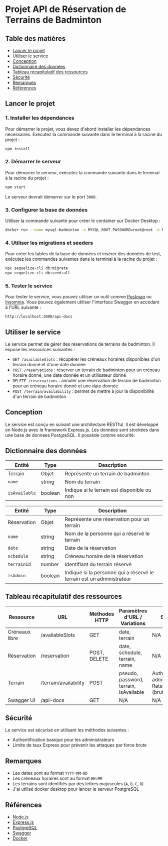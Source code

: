 # Projet API de Réservation de Terrains de Badminton

## Table des matières

- [Lancer le projet](#lancer-le-projet)
- [Utiliser le service](#utiliser-le-service)
- [Conception](#conception)
- [Dictionnaire des données](#dictionnaire-des-données)
- [Tableau récapitulatif des ressources](#tableau-récapitulatif-des-ressources)
- [Sécurité](#sécurité)
- [Remarques](#remarques)
- [Références](#références)

## Lancer le projet

### 1. Installer les dépendances

Pour démarrer le projet, vous devez d'abord installer les dépendances nécessaires. Exécutez la commande suivante dans le terminal à la racine du projet :

```bash
npm install
```

### 2. Démarrer le serveur

Pour démarrer le serveur, exécutez la commande suivante dans le terminal à la racine du projet :

```bash
npm start
```

Le serveur devrait démarrer sur le port `3000`.

### 3. Configurer la base de données

Utiliser la commande suivante pour créer le container sur Docker Desktop :
    
```bash
docker run --name mysql-badminton -e MYSQL_ROOT_PASSWORD=root@root -e MYSQL_DATABASE=mds_api_badminton -p 3306:3306 -d mysql:latest
```

### 4. Utiliser les migrations et seeders

Pour créer les tables de la base de données et insérer des données de test, exécutez les commandes suivantes dans le terminal à la racine du projet :

```bash
npx sequelize-cli db:migrate
npx sequelize-cli db:seed:all
```

### 5. Tester le service

Pour tester le service, vous pouvez utiliser un outil comme [Postman](https://www.postman.com/) ou [Insomnia](https://insomnia.rest/). Vous pouvez également utiliser l'interface Swagger en accédant à l'URL suivante :

```
http://localhost:3000/api-docs
```

## Utiliser le service

Le service permet de gérer des réservations de terrains de badminton. Il expose les ressources suivantes :

- `GET /availableSlots` : récupérer les créneaux horaires disponibles d'un terrain donné et d'une date donnée
- `POST /reservations` : réserver un terrain de badminton pour un créneau horaire donné, une date donnée et un utilisateur donné
- `DELETE /reservations` : annuler une réservation de terrain de badminton pour un créneau horaire donné et une date donnée
- `POST /terrain/availability` : permet de mettre à jour la disponibilité d'un terrain de badminton

## Conception

Le service est conçu en suivant une architecture RESTful. Il est développé en Node.js avec le framework Express.js. Les données sont stockées dans une base de données PostgreSQL.
Il possède comme sécurité: 

## Dictionnaire des données

| Entité        | Type    | Description                                 |
|---------------|---------|---------------------------------------------|
| Terrain       | Objet   | Représente un terrain de badminton          |
| `name`        | string  | Nom du terrain                              |
| `isAvailable` | boolean | Indique si le terrain est disponible ou non |

| Entité       | Type    | Description                                                           |
|--------------|---------|-----------------------------------------------------------------------|
| Réservation  | Objet   | Représente une réservation pour un terrain                            |
| `name`       | string  | Nom de la personne qui a réservé le terrain                           |
| `date`       | string  | Date de la réservation                                                |
| `schedule`   | string  | Créneau horaire de la réservation                                     |
| `terrainId`  | number  | Identifiant du terrain réservé                                        |
| `isAdmin`    | boolean | Indique si la personne qui a réservé le terrain est un administrateur |

## Tableau récapitulatif des ressources

| Ressource      | URL                   | Méthodes HTTP | Paramètres d'URL / Variations          | Sécurité                                                 |
|----------------|-----------------------|---------------|----------------------------------------|----------------------------------------------------------|
| Créneaux libre | /availableSlots       | GET           | date, terrain                          | N/A                                                      |
| Réservation    | /reservation          | POST, DELETE  | date, schedule, terrain, name          | N/A                                                      |
| Terrain        | /terrain/availability | POST          | pseudo, password, terrain, isAvailable | Authentification admin, Express Rate Limit (brute force) |
| Swagger UI     | /api-docs             | GET           | N/A                                    | N/A                                                      |

## Sécurité

Le service est sécurisé en utilisant les méthodes suivantes :

- Authentification basique pour les administrateurs
- Limite de taux Express pour prévenir les attaques par force brute

## Remarques

- Les dates sont au format `YYYY-MM-DD`
- Les créneaux horaires sont au format `HH:MM`
- Les terrains sont identifiés par des lettres majuscules (`A`, `B`, `C`, `D`)
- J'ai utilisé docker desktop pour lancer le serveur PostgreSQL

## Références

- [Node.js](https://nodejs.org/)
- [Express.js](https://expressjs.com/)
- [PostgreSQL](https://www.postgresql.org/)
- [Swagger](https://swagger.io/)
- [Docker](https://www.docker.com/)